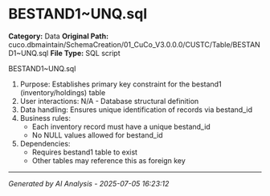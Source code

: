 # BESTAND1~UNQ.sql

**Category:** Data
**Original Path:** cuco.dbmaintain/SchemaCreation/01_CuCo_V3.0.0.0/CUSTC/Table/BESTAND1~UNQ.sql
**File Type:** SQL script

BESTAND1~UNQ.sql
1. Purpose: Establishes primary key constraint for the bestand1 (inventory/holdings) table
2. User interactions: N/A - Database structural definition
3. Data handling: Ensures unique identification of records via bestand_id
4. Business rules:
   - Each inventory record must have a unique bestand_id
   - No NULL values allowed for bestand_id
5. Dependencies:
   - Requires bestand1 table to exist
   - Other tables may reference this as foreign key

---
*Generated by AI Analysis - 2025-07-05 16:23:12*
